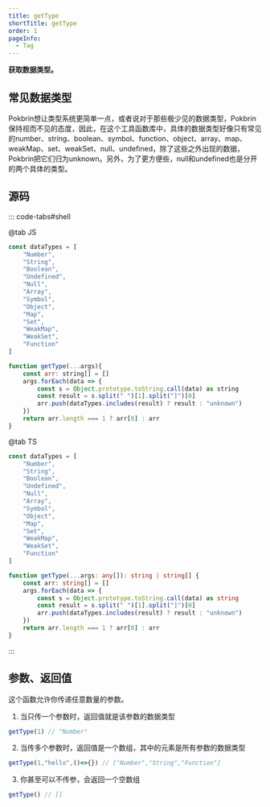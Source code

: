 ```yaml
---
title: getType
shortTitle: getType
order: 1
pageInfo:
  - Tag
---
```


**获取数据类型。**

## 常见数据类型
Pokbrin想让类型系统更简单一点，或者说对于那些极少见的数据类型，Pokbrin保持视而不见的态度，因此，在这个工具函数库中，具体的数据类型好像只有常见的number、string、boolean、symbol、function、object、array、map、weakMap、set、weakSet、null、undefined，除了这些之外出现的数据，Pokbrin把它们归为unknown。另外，为了更方便些，null和undefined也是分开的两个具体的类型。


## 源码
::: code-tabs#shell

@tab JS
```javascript
const dataTypes = [
    "Number",
    "String",
    "Boolean",
    "Undefined",
    "Null",
    "Array",
    "Symbol",
    "Object",
    "Map",
    "Set",
    "WeakMap",
    "WeakSet",
    "Function"
]

function getType(...args){
    const arr: string[] = []
    args.forEach(data => {
        const s = Object.prototype.toString.call(data) as string
        const result = s.split(" ")[1].split("]")[0]
        arr.push(dataTypes.includes(result) ? result : "unknown")
    })
    return arr.length === 1 ? arr[0] : arr
}
```

@tab TS
```typescript
const dataTypes = [
    "Number",
    "String",
    "Boolean",
    "Undefined",
    "Null",
    "Array",
    "Symbol",
    "Object",
    "Map",
    "Set",
    "WeakMap",
    "WeakSet",
    "Function"
]

function getType(...args: any[]): string | string[] {
    const arr: string[] = []
    args.forEach(data => {
        const s = Object.prototype.toString.call(data) as string
        const result = s.split(" ")[1].split("]")[0]
        arr.push(dataTypes.includes(result) ? result : "unknown")
    })
    return arr.length === 1 ? arr[0] : arr
}
```

:::

## 参数、返回值
这个函数允许你传递任意数量的参数。

1) 当只传一个参数时，返回值就是该参数的数据类型
```javascript
getType(1) // "Number"
```
2) 当传多个参数时，返回值是一个数组，其中的元素是所有参数的数据类型
```javascript
getType(1,"hello",()=>{}) // ["Number","String","Function"]
```
3) 你甚至可以不传参，会返回一个空数组
```javascript
getType() // []
```



